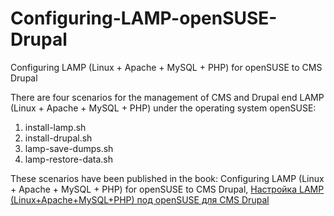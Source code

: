 # Configuring-LAMP-openSUSE-Drupal
Configuring LAMP (Linux + Apache + MySQL + PHP) for openSUSE to CMS Drupal

There are four scenarios for the management of CMS and Drupal end LAMP (Linux + Apache + MySQL + PHP) under the operating system openSUSE:

1. install-lamp.sh
2. install-drupal.sh
3. lamp-save-dumps.sh
4. lamp-restore-data.sh

These scenarios have been published in the book: Configuring LAMP (Linux + Apache + MySQL + PHP) for openSUSE to CMS Drupal, <a href="https://www.lap-publishing.com/catalog/details/store/fr/book/978-3-659-59361-1/%D0%9D%D0%B0%D1%81%D1%82%D1%80%D0%BE%D0%B9%D0%BA%D0%B0-lamp-linux+apache+mysql+php-%D0%BF%D0%BE%D0%B4-opensuse-%D0%B4%D0%BB%D1%8F-cms-drupal?search=%D0%9D%D0%B0%D1%81%D1%82%D1%80%D0%BE%D0%B9%D0%BA%D0%B0%20LAMP%20%28Linux+Apache+MySQL+PHP%29%20%D0%BF%D0%BE%D0%B4%20openSUSE%20%D0%B4%D0%BB%D1%8F%20CMS%20Drupal" target="_blank">Настройка LAMP (Linux+Apache+MySQL+PHP) под openSUSE для CMS Drupal</a>
